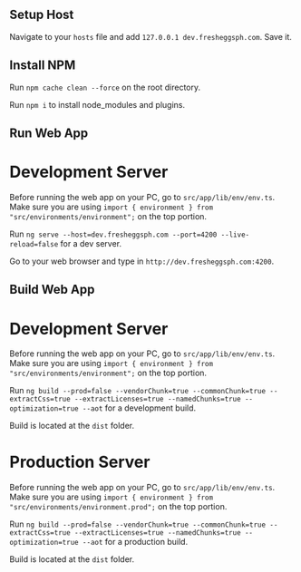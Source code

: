 ## Setup Host

Navigate to your `hosts` file and add `127.0.0.1 dev.fresheggsph.com`. Save it.

## Install NPM

Run `npm cache clean --force` on the root directory.

Run `npm i` to install node_modules and plugins.

## Run Web App

# Development Server

Before running the web app on your PC, go to `src/app/lib/env/env.ts`.
Make sure you are using `import { environment } from "src/environments/environment";` on the top portion.

Run `ng serve --host=dev.fresheggsph.com --port=4200 --live-reload=false` for a dev server.

Go to your web browser and type in `http://dev.fresheggsph.com:4200`.

## Build Web App

# Development Server

Before running the web app on your PC, go to `src/app/lib/env/env.ts`.
Make sure you are using `import { environment } from "src/environments/environment";` on the top portion.

Run `ng build --prod=false --vendorChunk=true --commonChunk=true --extractCss=true --extractLicenses=true --namedChunks=true --optimization=true --aot` for a development build.

Build is located at the `dist` folder.

# Production Server

Before running the web app on your PC, go to `src/app/lib/env/env.ts`.
Make sure you are using `import { environment } from "src/environments/environment.prod";` on the top portion.

Run `ng build --prod=false --vendorChunk=true --commonChunk=true --extractCss=true --extractLicenses=true --namedChunks=true --optimization=true --aot` for a production build.

Build is located at the `dist` folder.
